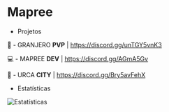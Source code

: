 # Mapree

- Projetos

🐔 - GRANJERO **PVP** | https://discord.gg/unTGY5vnK3

💻 - MAPREE **DEV** | https://discord.gg/AGmA5Gv

🌴 - URCA **CITY** | https://discord.gg/Bry5avFehX

- Estatísticas

![Estatísticas](https://github-readme-stats.vercel.app/api?username=mapreedev&show_icons=true&theme=radical)
